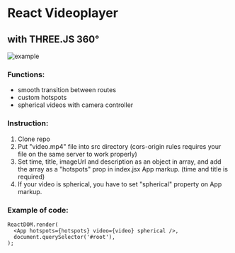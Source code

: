 # React Videoplayer
## with THREE.JS 360°

![example](https://i.imgur.com/onBg3Xc.gifv)

### Functions:

* smooth transition between routes
* custom hotspots 
* spherical videos with camera controller

### Instruction:

1. Clone repo
2. Put "video.mp4" file into src directory (cors-origin rules requires your file on the same server to work properly)
3. Set time, title, imageUrl and description as an object in array, and add the array as a "hotspots" prop in index.jsx App markup. (time and title is required)
4. If your video is spherical, you have to set "spherical" property on App markup.

### Example of code: 
```const hotspots = [{ time: 5, title: 'example1', imageUrl: 'https://cdn.pixabay.com/photo/2019/07/28/07/03/kitty-4368029_960_720.jpg' }, { time: 7, title: 'example2', description }];
ReactDOM.render(
  <App hotspots={hotspots} video={video} spherical />,
  document.querySelector('#root'),
);
```